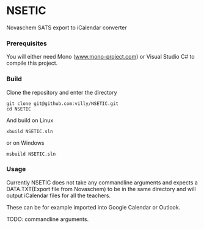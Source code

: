 # NSETIC
Novaschem SATS export to iCalendar converter

### Prerequisites

You will either need Mono (www.mono-project.com) or Visual Studio C# to compile this project.

### Build

Clone the repository and enter the directory

```
git clone git@github.com:villy/NSETIC.git
cd NSETIC
```

And build on Linux

```
xbuild NSETIC.sln
```

or on Windows

```
msbuild NSETIC.sln
```

### Usage

Currently NSETIC does not take any commandline arguments and expects a DATA.TXT(Export file from Novaschem)
to be in the same directory and will output iCalendar files for all the teachers.

These can be for example imported into Google Calendar or Outlook.

TODO: commandline arguments.
